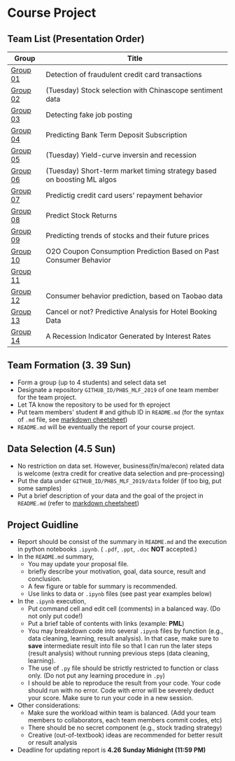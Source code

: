 # Course Project


## Team List (Presentation Order)

Group | Title | 
--- | ---
[Group 01](https://github.com/npuchenbowen/MLF_Project) | Detection of fraudulent credit card transactions
[Group 02](https://github.com/SnakeWayne/PHBS_MLF_2019) | (Tuesday) Stock selection with Chinascope sentiment data
[Group 03](https://github.com/Linyi-Wei/2020WeiLinyi) | Detecting fake job posting
[Group 04](https://github.com/Johnxinlei/PHBS_MLF_Project) | Predicting Bank Term Deposit Subscription
[Group 05](https://github.com/knowsnothing753/PHBS_MLF_2019) | (Tuesday) Yield-curve inversin and recession
[Group 06](https://github.com/eiahb3838ya/PHBS_ML_for_quant_project) | (Tuesday) Short-term market timing strategy based on boosting ML algos
[Group 07](https://github.com/dengkeya/PHBS_MLF_2019) | Predictig credit card users' repayment behavior
[Group 08](https://github.com/Mingkai-Zhuang/PHBS_MLF_2019) | Predict Stock Returns
[Group 09](https://github.com/ZhangPeidong-Mack/PHBS_MLF_2019) | Predicting trends of stocks and their future prices
[Group 10](https://github.com/YijiaZhang1996/PHBS_MLF_2019/tree/master/GroupProject) | O2O Coupon Consumption Prediction Based on Past Consumer Behavior
[Group 11](https://github.com/caoxiaolong0521/PHBS_MLF_2019_Project) | 
[Group 12](https://github.com/Parametric3/PHBS_MLF_2019) | Consumer behavior prediction, based on Taobao data
[Group 13](https://github.com/oyrx/PHBS_MLF_2019_Project) | Cancel or not? Predictive Analysis for Hotel Booking Data
[Group 14](https://github.com/YanrongWu/YanrongWu-PHBS_MLF_2019/tree/master/Final%20Group%20Project) | A Recession Indicator Generated by Interest Rates


## Team Formation (__3. 39 Sun__)
* Form a group (up to 4 students) and select data set
* Designate a repository `GITHUB_ID/PHBS_MLF_2019` of one team member for the team project.
* Let TA know the repository to be used for th eproject
* Put team members' student # and github ID in `README.md` (for the syntax of `.md` file, see [markdown cheetsheet](https://guides.github.com/features/mastering-markdown/)) 
* `README.md` will be eventually the report of your course project.

## Data Selection (__4.5 Sun__)
* No restriction on data set. However, business(fin/ma/econ) related data is welcome (extra credit for creative data selection and pre-processing)
* Put the data under `GITHUB_ID/PHBS_MLF_2019/data` folder (if too big, put some samples)
* Put a brief description of your data and the goal of the project in `README.md` (refer to [markdown cheetsheet](https://guides.github.com/features/mastering-markdown/))

## Project Guidline
* Report should be consist of the summary in `README.md` and the execution in python notebooks `.ipynb`.  ( `.pdf`, `.ppt`, `.doc` __NOT__ accepted.)
* In the `README.md` summary, 
  * You may update your proposal file.
  * briefly describe your motivation, goal, data source, result and conclusion.
  * A few figure or table for summary is recommended.
  * Use links to data or `.ipynb` files (see past year examples below)
* In the `.ipynb` execution, 
  * Put command cell and edit cell (comments) in a balanced way. (Do not only put code!)
  * Put a brief table of contents with links (example: __PML__)
  * You may breakdown code into several `.ipynb` files by function (e.g., data cleaning, learning, result analysis). In that case, make sure to __save__ intermediate result into file so that I can run the later steps (result analysis) without running previous steps (data cleaning, learning).
  * The use of `.py` file should be strictly restricted to function or class only. (Do not put any learning procedure in `.py`)
  * I should be able to reproduce the result from your code. Your code should run with no error. Code with error will be severely deduct your score. Make sure to run your code in a new session.
* Other considerations:
  * Make sure the workload within team is balanced. (Add your team members to collaborators, each team members commit codes, etc)
  * There should be no secret component (e.g., stock trading strategy)
  * Creative (out-of-textbook) ideas are recommended for better result or result analysis
* Deadline for updating report is __4.26 Sunday Midnight (11:59 PM)__

